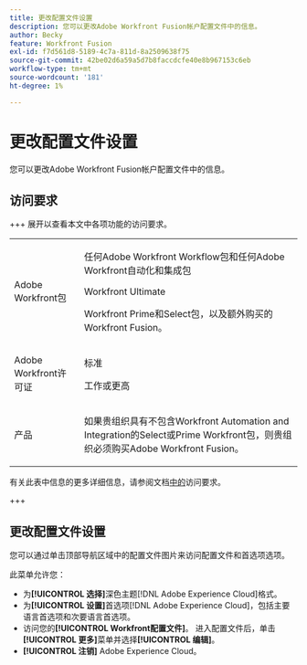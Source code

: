 ```yaml
---
title: 更改配置文件设置
description: 您可以更改Adobe Workfront Fusion帐户配置文件中的信息。
author: Becky
feature: Workfront Fusion
exl-id: f7d561d8-5189-4c7a-811d-8a2509638f75
source-git-commit: 42be02d6a59a5d7b8faccdcfe40e8b967153c6eb
workflow-type: tm+mt
source-wordcount: '181'
ht-degree: 1%

---
```


# 更改配置文件设置

您可以更改Adobe Workfront Fusion帐户配置文件中的信息。

## 访问要求

+++ 展开以查看本文中各项功能的访问要求。

<table style="table-layout:auto">
 <col> 
 <col> 
 <tbody> 
  <tr> 
   <td role="rowheader">Adobe Workfront包</td> 
   <td> <p>任何Adobe Workfront Workflow包和任何Adobe Workfront自动化和集成包</p><p>Workfront Ultimate</p><p>Workfront Prime和Select包，以及额外购买的Workfront Fusion。</p> </td> 
  </tr> 
  <tr data-mc-conditions=""> 
   <td role="rowheader">Adobe Workfront许可证</td> 
   <td> <p>标准</p><p>工作或更高</p> </td> 
  </tr> 
  <tr> 
   <td role="rowheader">产品</td> 
   <td>
   <p>如果贵组织具有不包含Workfront Automation and Integration的Select或Prime Workfront包，则贵组织必须购买Adobe Workfront Fusion。</li></ul>
   </td> 
  </tr>
 </tbody> 
</table>

有关此表中信息的更多详细信息，请参阅文档[中的](/help/workfront-fusion/references/licenses-and-roles/access-level-requirements-in-documentation.md)访问要求。

+++

## 更改配置文件设置

您可以通过单击顶部导航区域中的配置文件图片来访问配置文件和首选项选项。

此菜单允许您：

* 为&#x200B;**[!UICONTROL 选择]**&#x200B;深色主题[!DNL Adobe Experience Cloud]格式。
* 为&#x200B;**[!UICONTROL 设置]**&#x200B;首选项[!DNL Adobe Experience Cloud]，包括主要语言首选项和次要语言首选项。
* 访问您的&#x200B;**[!UICONTROL Workfront配置文件]**。 进入配置文件后，单击&#x200B;**[!UICONTROL 更多]**&#x200B;菜单并选择&#x200B;**[!UICONTROL 编辑]**。
* **[!UICONTROL 注销]** Adobe Experience Cloud。
